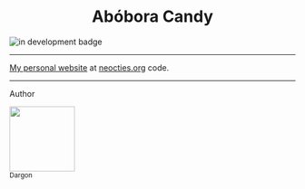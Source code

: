<h1 align=center>Abóbora Candy</h1>

![in development badge](https://img.shields.io/badge/Status-in%20development-purple?style=flat-square)
<hr>
<p><a href='https://aboboracandy.neocities.org' target="_blank">My personal website</a> at <a href='https://neocities.org' target="_blank"> neocties.org</a> code.</p>
<hr>
Author

[<img src="https://avatars.githubusercontent.com/u/130792776?v=4" width=115><br><sub>Dargon</sub>](https://github.com/D-argon)
